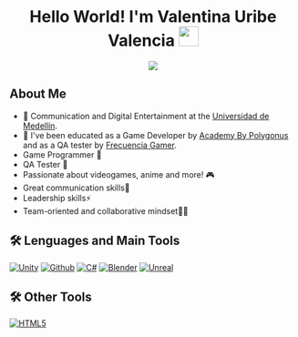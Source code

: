<h1 align="center">Hello World! I'm Valentina Uribe Valencia <img src="https://media.giphy.com/media/hvRJCLFzcasrR4ia7z/giphy.gif" width="35"></h1>
<p align="center">
  <a href="https://github.com/DenverCoder1/readme-typing-svg">
  <img src="https://readme-typing-svg.demolab.com?font=Time+New+Roman&color=%23004992&size=30&center=true&vCenter=true&width=600&height=100&lines=Game+Developer;Digital+Entertainment;Unity+C-sharp;Always+learning">
</a>

</p>

## About Me 
- :school: Communication and Digital Entertainment at the [Universidad de Medellín](https://comunicacion.udemedellin.edu.co/carrera-en-comunicacion-y-entretenimiento-digital/#gsc.tab=0).
- :school: I've been educated as a Game Developer by [Academy By Polygonus](https://www.academy.polygon.us/program/desarrollo-videojuegos) and as a QA tester by [Frecuencia Gamer](https://frecuenciagamer.com).
- Game Programmer 🦾
- QA Tester 🔭
- Passionate about videogames, anime and more! 🎮
- Great communication skills💬
- Leadership skills⚡
- Team-oriented and collaborative mindset🤜🤛 

 
## 🛠️ Lenguages and Main Tools
[![Unity](https://img.shields.io/badge/Unity-black?style=for-the-badge&logo=unity&color=red&link=https%3A%2F%2Funity.com%2Fes)](https://unity.com/)
[![Github](https://img.shields.io/badge/github-black?style=for-the-badge&logo=github&color=purple&link=https%3A%2F%2Funity.com%2Fes)](https://github.com)
[![C#](https://img.shields.io/badge/C_Sharp-black?style=for-the-badge&logo=C%23&color=%23512BD4&link=https%3A%2F%2Funity.com%2Fes)](https://dotnet.microsoft.com/es-es/languages/csharp)
[![Blender](https://img.shields.io/badge/Blender-F5792A?style=for-the-badge&logo=blender&logoColor=white)](https://www.blender.org/)
[![Unreal](https://img.shields.io/badge/Unreal-black?style=for-the-badge&logo=unreal&color=%23512BD4&link=https%3A%2F%2Funity.com%2Fes)](https://dotnet.microsoft.com/es-es/languages/csharp)

## 🛠️ Other Tools
[![HTML5](https://img.shields.io/badge/HTML5-E34F26?style=for-the-badge&logo=html5&logoColor=white)](https://developer.mozilla.org/en-US/docs/Web/HTML)


<!--
**Valuv/Valuv** is a ✨ _special_ ✨ repository because its `README.md` (this file) appears on your GitHub profile.

Here are some ideas to get you started:

- 🔭 I’m currently working on ...
- 🌱 I’m currently learning ...
- 👯 I’m looking to collaborate on ...
- 🤔 I’m looking for help with ...
- 💬 Ask me about ...
- 📫 How to reach me: ...
- 😄 Pronouns: ...
- ⚡ Fun fact: ...
-->
